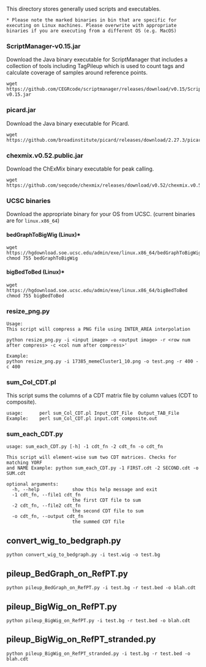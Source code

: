 
This directory stores generally used scripts and executables.

`* Please note the marked binaries in bin that are specific for executing on Linux machines. Please overwrite with appropriate binaries if you are executing from a different OS (e.g. MacOS)`

### ScriptManager-v0.15.jar
Download the Java binary executable for ScriptManager that includes a collection of tools including TagPileup which is used to count tags and calculate coverage of samples around reference points.
```
wget https://github.com/CEGRcode/scriptmanager/releases/download/v0.15/ScriptManager-v0.15.jar
```

### picard.jar
Download the Java binary executable for Picard.
```
wget https://github.com/broadinstitute/picard/releases/download/2.27.3/picard.jar
```

### chexmix.v0.52.public.jar
Download the ChExMix binary executable for peak calling.
```
wget https://github.com/seqcode/chexmix/releases/download/v0.52/chexmix.v0.52.public.jar
```

### UCSC binaries
Download the appropriate binary for your OS from UCSC. (current binaries are for `linux.x86_64`)

#### bedGraphToBigWig (Linux)*
```
wget https://hgdownload.soe.ucsc.edu/admin/exe/linux.x86_64/bedGraphToBigWig
chmod 755 bedGraphToBigWig
```

#### bigBedToBed (Linux)*
```
wget https://hgdownload.soe.ucsc.edu/admin/exe/linux.x86_64/bigBedToBed
chmod 755 bigBedToBed
```

### resize_png.py
```
Usage:
This script will compress a PNG file using INTER_AREA interpolation

python resize_png.py -i <input image> -o <output image> -r <row num after compress> -c <col num after compress>'

Example:
python resize_png.py -i 17385_memeCluster1_10.png -o test.png -r 400 -c 400
```

### sum_Col_CDT.pl
This script sums the columns of a CDT matrix file by column values (CDT to composite).
```
usage:		perl sum_Col_CDT.pl	Input_CDT_File	Output_TAB_File
Example:	perl sum_Col_CDT.pl input.cdt composite.out
```

### sum_each_CDT.py
```
usage: sum_each_CDT.py [-h] -1 cdt_fn -2 cdt_fn -o cdt_fn

This script will element-wise sum two CDT matrices. Checks for matching YORF
and NAME Example: python sum_each_CDT.py -1 FIRST.cdt -2 SECOND.cdt -o SUM.cdt

optional arguments:
  -h, --help            show this help message and exit
  -1 cdt_fn, --file1 cdt_fn
                        the first CDT file to sum
  -2 cdt_fn, --file2 cdt_fn
                        the second CDT file to sum
  -o cdt_fn, --output cdt_fn
                        the summed CDT file
```

## convert_wig_to_bedgraph.py
```
python convert_wig_to_bedgraph.py -i test.wig -o test.bg
```

## pileup_BedGraph_on_RefPT.py
```
python pileup_BedGraph_on_RefPT.py -i test.bg -r test.bed -o blah.cdt
```

## pileup_BigWig_on_RefPT.py
```
python pileup_BigWig_on_RefPT.py -i test.bg -r test.bed -o blah.cdt
```

## pileup_BigWig_on_RefPT_stranded.py
```
python pileup_BigWig_on_RefPT_stranded.py -i test.bg -r test.bed -o blah.cdt
```